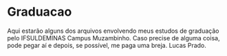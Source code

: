 # Graduacao
Aqui estarão alguns dos arquivos envolvendo meus estudos de graduação pelo IFSULDEMINAS Campus Muzambinho.
Caso precise de alguma coisa, pode pegar aí e depois, se possível, me paga uma breja.
Lucas Prado.
